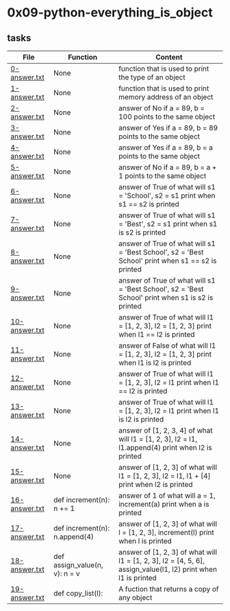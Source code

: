 # 0x09-python-everything_is_object




## tasks
| File | Function | Content |
| ---- | -------- | -------- |
| [0-answer.txt](0-answer.txt) | None | function that is used to print the type of an object |
| [1-answer.txt](1-answer.txt) | None | function that is used to print memory address of an object |
| [2-answer.txt](2-answer.txt) | None | answer of No if a = 89, b = 100 points to the same object |
| [3-answer.txt](3-answer.txt) | None | answer of Yes if a = 89, b = 89 points to the same object |
| [4-answer.txt](4-answer.txt) | None | answer of Yes if a = 89, b = a points to the same object |
| [5-answer.txt](5-answer.txt) | None | answer of No if a = 89, b = a + 1 points to the same object |
| [6-answer.txt](6-answer.txt) | None | answer of True of what will s1 = 'School', s2 = s1 print when s1 == s2 is printed |
| [7-answer.txt](7-answer.txt) | None | answer of True of what will s1 = 'Best', s2 = s1 print when s1 is s2 is printed |
| [8-answer.txt](8-answer.txt) | None | answer of True of what will s1 = 'Best School', s2 = 'Best School' print when s1 == s2 is printed |
| [9-answer.txt](9-answer.txt) | None | answer of True of what will s1 = 'Best School', s2 = 'Best School' print when s1 is s2 is printed |
| [10-answer.txt](10-answer.txt) | None | answer of True of what will l1 = [1, 2, 3], l2 = [1, 2, 3] print when l1 == l2 is printed
| [11-answer.txt](11-answer.txt) | None | answer of False of what will l1 = [1, 2, 3], l2 = [1, 2, 3] print when l1 is l2 is printed
| [12-answer.txt](12-answer.txt) | None | answer of True of what will l1 = [1, 2, 3], l2 = l1 print when l1 == l2 is printed
| [13-answer.txt](13-answer.txt) | None | answer of True of what will l1 = [1, 2, 3], l2 = l1 print when l1 is l2 is printed
| [14-answer.txt](14-answer.txt) | None | answer of [1, 2, 3, 4] of what will l1 = [1, 2, 3], l2 = l1, l1.append(4) print when l2 is printed |
| [15-answer.txt](15-answer.txt) | None | answer of [1, 2, 3] of what will l1 = [1, 2, 3], l2 = l1, l1 + [4] print when l2 is printed |
| [16-answer.txt](16-answer.txt) | def increment(n): n += 1 | answer of 1 of what will a = 1, increment(a) print when a is printed |
| [17-answer.txt](17-answer.txt) | def increment(n): n.append(4) | answer of [1, 2, 3] of what will l = [1, 2, 3], increment(l) print when l is printed |
| [18-answer.txt](18-answer.txt) | def assign_value(n, v): n = v | answer of [1, 2, 3] of what will l1 = [1, 2, 3], l2 = [4, 5, 6], assign_value(l1, l2) print when l1 is printed |
| [19-answer.txt](19-answer.txt) | def copy_list(l): | A fuction that returns a copy of any object |
